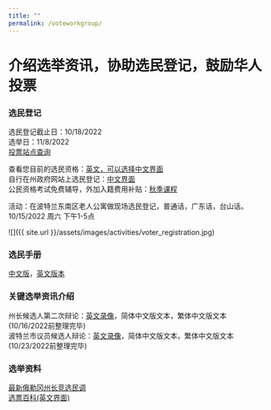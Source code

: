 ```yaml
---
title: ""
permalink: /voteworkgroup/
---
```


# 介绍选举资讯，协助选民登记，鼓励华人投票

### 选民登记

选民登记截止日：10/18/2022  
选举日：11/8/2022  
[投票站点查询](https://sos.oregon.gov/voting/Pages/drop-box-locator.aspx)  

查看您目前的选民资格：[英文，可以选择中文界面](https://secure.sos.state.or.us/orestar/vr/showVoterSearch.do)  
自行在州政府网站上选民登记：[中文界面](https://sos.oregon.gov/voting/Pages/registration.aspx?lang=zh)  
公民资格考试免费辅导，外加入籍费用补贴：[秋季课程](/assets/images/activities/citizenship_class.pdf)    

活动：在波特兰东南区老人公寓做现场选民登记，普通话，广东话，台山话。10/15/2022 周六 下午1-5点

![]({{ site.url }}/assets/images/activities/voter_registration.jpg)

### 选民手册

[中文版](https://sos.oregon.gov/elections/Pages/Voters-Pamphlet-Chinese.aspx)，[英文版本](https://oregonvotes.gov/voters-guide/english/votersguide.html)

### 关键选举资讯介绍

州长候选人第二次辩论：[英文录像](https://youtu.be/PASxD34rc2g)，简体中文版文本，繁体中文版文本 (10/16/2022前整理完毕)  
波特兰市议员候选人辩论：[英文录像](https://youtu.be/JsGnGTpSl3w)，简体中文版文本，繁体中文版文本 (10/23/2022前整理完毕)  

### 选举资料

[最新俄勒冈州长竞选民调](https://projects.fivethirtyeight.com/polls/governor/2022/oregon/)  
[选票百科(英文界面)](https://ballotpedia.org/)  
